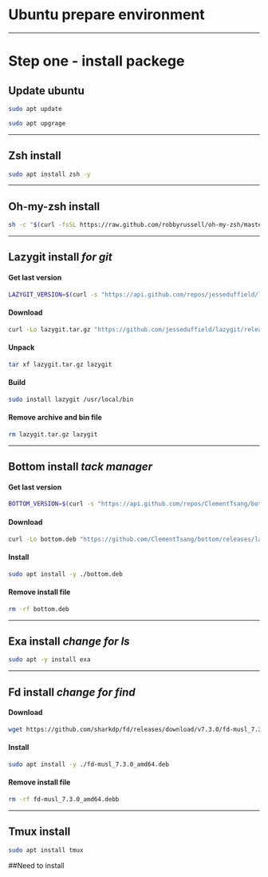 # Ubuntu prepare environment
---
# Step one - install packege

## Update ubuntu
```bash
sudo apt update
```
```bash
sudo apt upgrage
```
---

## Zsh install
```bash
sudo apt install zsh -y
```
---

## Oh-my-zsh install
```bash
sh -c "$(curl -fsSL https://raw.github.com/robbyrussell/oh-my-zsh/master/tools/install.sh)"
```
---

## Lazygit install *for git*
#### Get last version 
```bash
LAZYGIT_VERSION=$(curl -s "https://api.github.com/repos/jesseduffield/lazygit/releases/latest" | grep -Po '"tag_name": "v\K[^"]*')
```
#### Download
```bash
curl -Lo lazygit.tar.gz "https://github.com/jesseduffield/lazygit/releases/latest/download/lazygit_${LAZYGIT_VERSION}_Linux_x86_64.tar.gz"
```
#### Unpack
```bash
tar xf lazygit.tar.gz lazygit
```
#### Build
```bash
sudo install lazygit /usr/local/bin
```
#### Remove archive and bin file
```bash
rm lazygit.tar.gz lazygit
```
---

## Bottom install *tack manager*
#### Get last version
```bash
BOTTOM_VERSION=$(curl -s "https://api.github.com/repos/ClementTsang/bottom/releases/latest" | grep -Po '"tag_name": "\K[0-9.]+')
```
#### Download
```bash
curl -Lo bottom.deb "https://github.com/ClementTsang/bottom/releases/latest/download/bottom_${BOTTOM_VERSION}_amd64.deb"
```
#### Install
```bash
sudo apt install -y ./bottom.deb
```
#### Remove install file
```bash
rm -rf bottom.deb
```
---

## Exa install *change for ls*
```bash
sudo apt -y install exa
```
---

## Fd install *change for find*
#### Download
```bash
wget https://github.com/sharkdp/fd/releases/download/v7.3.0/fd-musl_7.3.0_amd64.deb
```
#### Install
```bash
sudo apt install -y ./fd-musl_7.3.0_amd64.deb
```
#### Remove install file
```bash
rm -rf fd-musl_7.3.0_amd64.debb
```
---

## Tmux install
```bash
sudo apt install tmux
```

##Need to install


